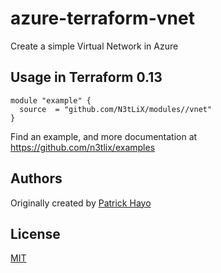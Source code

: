 # azure-terraform-vnet

Create a simple Virtual Network in Azure

## Usage in Terraform 0.13
```hcl
module "example" {
  source  = "github.com/N3tLiX/modules//vnet"
}
```

Find an example, and more documentation at https://github.com/n3tlix/examples
## Authors

Originally created by [Patrick Hayo](http://github.com/adminph-de)

## License

[MIT](LICENSE)